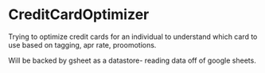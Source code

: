 # CreditCardOptimizer

Trying to optimize credit cards for an individual to understand which card to use based on tagging, apr rate, proomotions.

Will be backed by gsheet as a datastore- reading data off of google sheets.
